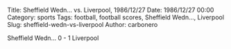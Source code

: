 Title: Sheffield Wedn… vs. Liverpool, 1986/12/27
Date: 1986/12/27 00:00
Category: sports
Tags: football, football scores, Sheffield Wedn…, Liverpool
Slug: sheffield-wedn-vs-liverpool
Author: carbonero


Sheffield Wedn… 0 - 1 Liverpool
